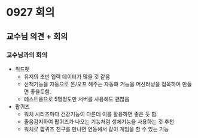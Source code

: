# 0927 회의
## 교수님 의견 + 회의

### 교수님과의 회의
- 위드펫
  - 유저의 초반 입력 데이터가 많을 것 같음
  - 산책기능을 자동으로 온/오프 해주는 자동화 기능을 머신러닝을 접목하여 만들면 좋을듯함.
  - 테스트용으로 5명정도만 서버를 사용해도 괜찮음
- 팝퀴즈
  - 워치 시리즈마다 건강기능이 다른데 이를 활용하면 좋은 듯 함.
  - 졸음감지하여 팝퀴즈가 나오는 기능처럼 생체기능을 사용하는 것 추천
  - 워치로 팝퀴즈 친구를 만나면 연동해서 같이 게임을 할 수 있는 기능

